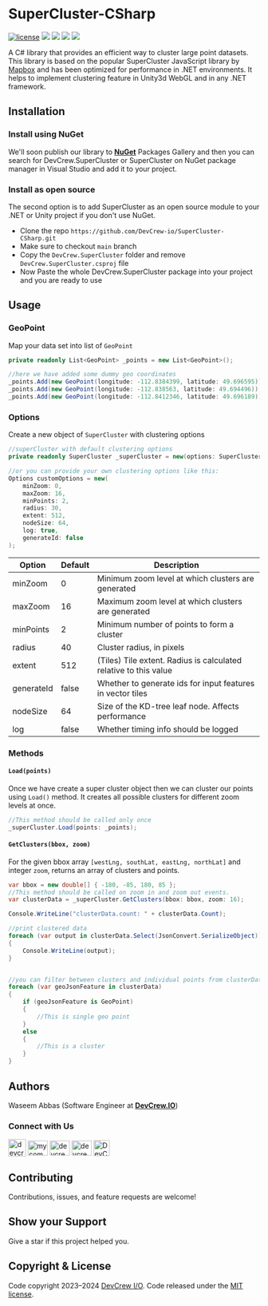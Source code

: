 # SuperCluster-CSharp
[![license](https://img.shields.io/badge/license-MIT-green)](https://github.com/DevCrew-io/SuperCluster-CSharp/blob/main/LICENSE)
[![](https://img.shields.io/badge/MapBox-informational?style=flat&logo=Mapbox&color=000000)](https://www.mapbox.com/)
![](https://img.shields.io/badge/NuGet-informational?style=flat&logo=NuGet&color=004880)
![](https://img.shields.io/badge/Unity-webGL-informational?style=flat&logo=Unity&color=990000)
![](https://img.shields.io/badge/CSharp-.NetCore-informational?style=flat&logo=CSharp&color=512BD4)

A C# library that provides an efficient way to cluster large point datasets. This library is based on the popular SuperCluster JavaScript library by [Mapbox](https://www.mapbox.com/) and has been optimized for performance in .NET environments.
It helps to implement clustering feature in Unity3d WebGL and in any .NET framework.

## Installation
### Install using NuGet
We'll soon publish our library to [**NuGet**](https://www.nuget.org/packages) Packages Gallery
and then you can search for DevCrew.SuperCluster or SuperCluster on NuGet package manager in Visual Studio and add it to your project.
### Install as open source
The second option is to add SuperCluster as an open source module to your .NET or Unity project if you don't use NuGet.
* Clone the repo `https://github.com/DevCrew-io/SuperCluster-CSharp.git`
* Make sure to checkout `main` branch
* Copy the `DevCrew.SuperCluster` folder and remove `DevCrew.SuperCluster.csproj` file
* Now Paste the whole DevCrew.SuperCluster package into your project and you are ready to use

## Usage 

### GeoPoint 
Map your data set into list of `GeoPoint`
```c#
private readonly List<GeoPoint> _points = new List<GeoPoint>();

//here we have added some dummy geo coordinates 
_points.Add(new GeoPoint(longitude: -112.8384399, latitude: 49.696595));
_points.Add(new GeoPoint(longitude: -112.838563, latitude: 49.694496));
_points.Add(new GeoPoint(longitude: -112.8412346, latitude: 49.696189));
```

### Options
Create a new object of `SuperCluster` with clustering options
```c#
//superCluster with default clustering options
private readonly SuperCluster _superCluster = new(options: SuperCluster.DefaultOptions);

//or you can provide your own clustering options like this:
Options customOptions = new(
    minZoom: 0,
    maxZoom: 16,
    minPoints: 2,
    radius: 30,
    extent: 512,
    nodeSize: 64,
    log: true,
    generateId: false
);
```
| Option     | Default | Description                                                      |
|------------|---------|------------------------------------------------------------------|
| minZoom    | 0       | Minimum zoom level at which clusters are generated               |
| maxZoom    | 16      | Maximum zoom level at which clusters are generated               |
| minPoints  | 2       | Minimum number of points to form a cluster                       |
| radius     | 40      | Cluster radius, in pixels                                        |
| extent     | 512     | (Tiles) Tile extent. Radius is calculated relative to this value |
| generateId | false   | Whether to generate ids for input features in vector tiles       |
| nodeSize   | 64      | Size of the KD-tree leaf node. Affects performance               |
| log        | false   | Whether timing info should be logged                             |

### Methods

#### **`Load(points)`** 
Once we have create a super cluster object then we can cluster our points using `Load()` method. It creates all possible clusters for different zoom levels at once.
```c#
//This method should be called only once 
_superCluster.Load(points: _points);
```

#### **`GetClusters(bbox, zoom)`** 
For the given bbox array `[westLng, southLat, eastLng, northLat]` and integer `zoom`, returns an array of clusters and points.
```c#
var bbox = new double[] { -180, -85, 180, 85 };
//This method should be called on zoom in and zoom out events.
var clusterData = _superCluster.GetClusters(bbox: bbox, zoom: 16);

Console.WriteLine("clusterData.count: " + clusterData.Count);

//print clustered data
foreach (var output in clusterData.Select(JsonConvert.SerializeObject))
{
    Console.WriteLine(output);
}   
```
```c#

//you can filter between clusters and individual points from clusterData output like this
foreach (var geoJsonFeature in clusterData)
{
    if (geoJsonFeature is GeoPoint)
    {
        //This is single geo point
    }
    else
    {
        //This is a cluster
    }
}
```

## Authors
Waseem Abbas (Software Engineer at [**DevCrew.IO**](https://devcrew.io/))

### Connect with Us
<p align="left">
<a href="https://devcrew.io" target="blank"><img align="center" src="https://devcrew.io/wp-content/uploads/2022/09/logo.svg" alt="devcrew.io" height="35" width="35" /></a>
<a href="https://www.linkedin.com/company/devcrew-io/mycompany/" target="blank"><img align="center" src="https://raw.githubusercontent.com/rahuldkjain/github-profile-readme-generator/master/src/images/icons/Social/linked-in-alt.svg" alt="mycompany" height="30" width="40" /></a>
<a href="https://www.facebook.com/devcrew.io" target="blank"><img align="center" src="https://raw.githubusercontent.com/rahuldkjain/github-profile-readme-generator/master/src/images/icons/Social/facebook.svg" alt="devcrew.io" height="30" width="40" /></a>
<a href="https://www.instagram.com/devcrew.io" target="blank"><img align="center" src="https://raw.githubusercontent.com/rahuldkjain/github-profile-readme-generator/master/src/images/icons/Social/instagram.svg" alt="devcrew.io" height="30" width="40" /></a>
<a href="https://github.com/DevCrew-io" target="blank"><img align="center" src="https://cdn-icons-png.flaticon.com/512/733/733553.png" alt="DevCrew-io" height="32" width="32" /></a>
</p>

## Contributing
Contributions, issues, and feature requests are welcome!

## Show your Support
Give a star if this project helped you.

## Copyright & License
Code copyright 2023–2024 [DevCrew I/O](https://devcrew.io/).
Code released under the [MIT license](https://github.com/DevCrew-io/SuperCluster-CSharp/blob/main/LICENSE).
